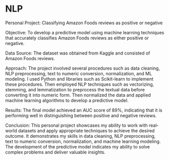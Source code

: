 # NLP
Personal Project: Classifying Amazon Foods reviews as positive or negative

Objective: To develop a predictive model using machine learning techniques that accurately classifies Amazon Foods reviews as either positive or negative.

Data Source: The dataset was obtained from Kaggle and consisted of Amazon Foods reviews.

Approach: The project involved several procedures such as data cleaning, NLP preprocessing, text to numeric conversion, normalization, and ML modeling. I used Python and libraries such as Scikit-learn to implement these procedures. Then employed NLP techniques such as vectorizing, stemming, and lemmatization to preprocess the textual data before converting it into numeric form. Then normalized the data and applied machine learning algorithms to develop a predictive model.

Results: The final model achieved an AUC score of 89%, indicating that it is performing well in distinguishing between positive and negative reviews. 

Conclusion: This personal project showcases my ability to work with real-world datasets and apply appropriate techniques to achieve the desired outcome. It demonstrates my skills in data cleaning, NLP preprocessing, text to numeric conversion, normalization, and machine learning modeling. The development of the predictive model indicates my ability to solve complex problems and deliver valuable insights.
